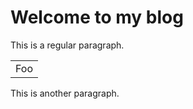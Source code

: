 # Welcome to my blog

This is a regular paragraph.

<table>
  <tr>
    <td>Foo</td>
  </tr>
  </table>
  
  This is another paragraph.
